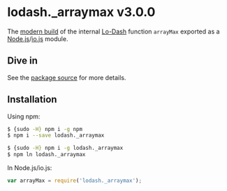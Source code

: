 # lodash._arraymax v3.0.0

The [modern build](https://github.com/lodash/lodash/wiki/Build-Differences) of the internal [Lo-Dash](https://lodash.com/) function `arrayMax` exported as a [Node.js](http://nodejs.org/)/[io.js](https://iojs.org/) module.

## Dive in

See the [package source](https://github.com/lodash/lodash/blob/3.0.0-npm-packages/lodash._arraymax/index.js) for more details.

## Installation

Using npm:

```bash
$ {sudo -H} npm i -g npm
$ npm i --save lodash._arraymax

$ {sudo -H} npm i -g lodash._arraymax
$ npm ln lodash._arraymax
```

In Node.js/io.js:

```js
var arrayMax = require('lodash._arraymax');
```

